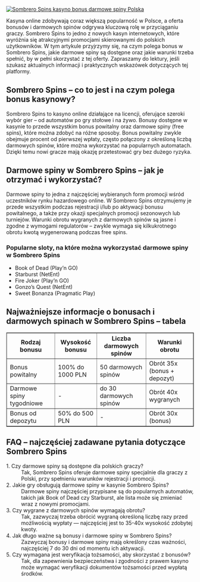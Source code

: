 [![Sombrero Spins kasyno bonus darmowe spiny Polska](https://123-caf.pages.dev/gitsignup.png)](https://vrmoo.ru/Bt82HjjY)

<div>     <p>Kasyna online zdobywają coraz większą popularność w Polsce, a oferta bonusów i darmowych spinów odgrywa kluczową rolę w przyciąganiu graczy. Sombrero Spins to jedno z nowych kasyn internetowych, które wyróżnia się atrakcyjnymi promocjami skierowanymi do polskich użytkowników. W tym artykule przyjrzymy się, na czym polega bonus w Sombrero Spins, jakie darmowe spiny są dostępne oraz jakie warunki trzeba spełnić, by w pełni skorzystać z tej oferty. Zapraszamy do lektury, jeśli szukasz aktualnych informacji i praktycznych wskazówek dotyczących tej platformy.</p>     <h2>Sombrero Spins – co to jest i na czym polega bonus kasynowy?</h2>     <p>Sombrero Spins to kasyno online działające na licencji, oferujące szeroki wybór gier – od automatów po gry stołowe i na żywo. Bonusy dostępne w kasynie to przede wszystkim bonus powitalny oraz darmowe spiny (free spins), które można zdobyć na różne sposoby. Bonus powitalny zwykle obejmuje procent od pierwszej wpłaty, często połączony z określoną liczbą darmowych spinów, które można wykorzystać na popularnych automatach. Dzięki temu nowi gracze mają okazję przetestować gry bez dużego ryzyka.</p>      <h2>Darmowe spiny w Sombrero Spins – jak je otrzymać i wykorzystać?</h2>     <p>Darmowe spiny to jedna z najczęściej wybieranych form promocji wśród uczestników rynku hazardowego online. W Sombrero Spins otrzymujemy je przede wszystkim podczas rejestracji i/lub po aktywacji bonusu powitalnego, a także przy okazji specjalnych promocji sezonowych lub turniejów. Warunki obrotu wygranych z darmowych spinów są jasne i zgodne z wymogami regulatorów – zwykle wymaga się kilkukrotnego obrotu kwotą wygenerowaną podczas free spins.</p>      <h3>Popularne sloty, na które można wykorzystać darmowe spiny w Sombrero Spins</h3>     <ul>       <li>Book of Dead (Play’n GO)</li>       <li>Starburst (NetEnt)</li>       <li>Fire Joker (Play’n GO)</li>       <li>Gonzo’s Quest (NetEnt)</li>       <li>Sweet Bonanza (Pragmatic Play)</li>     </ul>      <h2>Najważniejsze informacje o bonusach i darmowych spinach w Sombrero Spins – tabela</h2>     <table border="1" cellpadding="6" cellspacing="0">       <thead>         <tr>           <th>Rodzaj bonusu</th>           <th>Wysokość bonusu</th>           <th>Liczba darmowych spinów</th>           <th>Warunki obrotu</th>         </tr>       </thead>       <tbody>         <tr>           <td>Bonus powitalny</td>           <td>100% do 1000 PLN</td>           <td>50 darmowych spinów</td>           <td>Obrót 35x (bonus + depozyt)</td>         </tr>         <tr>           <td>Darmowe spiny tygodniowe</td>           <td>-</td>           <td>do 30 darmowych spinów</td>           <td>Obrót 40x wygranych</td>         </tr>         <tr>           <td>Bonus od depozytu</td>           <td>50% do 500 PLN</td>           <td>-</td>           <td>Obrót 30x (bonus)</td>         </tr>       </tbody>     </table>      <h2>FAQ – najczęściej zadawane pytania dotyczące Sombrero Spins</h2>     <dl>       <dt>1. Czy darmowe spiny są dostępne dla polskich graczy?</dt>       <dd>Tak, Sombrero Spins oferuje darmowe spiny specjalnie dla graczy z Polski, przy spełnieniu warunków rejestracji i promocji.</dd>        <dt>2. Jakie gry obsługują darmowe spiny w kasynie Sombrero Spins?</dt>       <dd>Darmowe spiny najczęściej przypisane są do popularnych automatów, takich jak Book of Dead czy Starburst, ale lista może się zmieniać wraz z nowymi promocjami.</dd>        <dt>3. Czy wygrane z darmowych spinów wymagają obrotu?</dt>       <dd>Tak, zazwyczaj trzeba obrócić wygraną określoną liczbę razy przed możliwością wypłaty — najczęściej jest to 35-40x wysokość zdobytej kwoty.</dd>        <dt>4. Jak długo ważne są bonusy i darmowe spiny w Sombrero Spins?</dt>       <dd>Zazwyczaj bonusy i darmowe spiny mają określony czas ważności, najczęściej 7 do 30 dni od momentu ich aktywacji.</dd>        <dt>5. Czy wymagana jest weryfikacja tożsamości, aby skorzystać z bonusów?</dt>       <dd>Tak, dla zapewnienia bezpieczeństwa i zgodności z prawem kasyno może wymagać weryfikacji dokumentów tożsamości przed wypłatą środków.</dd>     </dl>   </div>